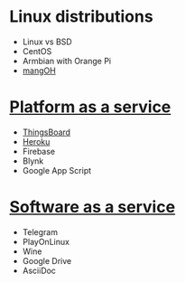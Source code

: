 # Linux distributions
* Linux vs BSD
* CentOS
* Armbian with Orange Pi
* [mangOH](mangOH)

# [Platform as a service](Platform%20as%20a%20service.md)
* [ThingsBoard](ThingsBoard)
* [Heroku](Platform%20as%20a%20service.md#heroku)
* Firebase
* Blynk
* Google App Script
# [Software as a service](Software%20as%20a%20service.md)
* Telegram
* PlayOnLinux
* Wine
* Google Drive
* AsciiDoc
